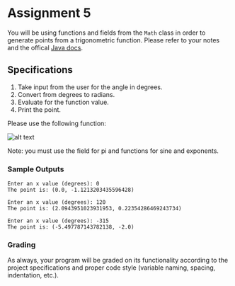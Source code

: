 # Assignment 5

You will be using functions and fields from the `Math` class in order to generate points from a trigonometric function. Please refer to your notes and the offical [Java docs](https://docs.oracle.com/en/java/javase/11/docs/api/java.base/java/lang/Math.html).

## Specifications

1. Take input from the user for the angle in degrees. 
2. Convert from degrees to radians.
3. Evaluate for the function value.
4. Print the point.

Please use the following function:

![alt text](https://i.imgur.com/5lnPOul.png)

Note: you must use the field for pi and functions for sine and exponents.

### Sample Outputs

```
Enter an x value (degrees): 0
The point is: (0.0, -1.1213203435596428)
```

```
Enter an x value (degrees): 120
The point is: (2.0943951023931953, 0.22354286469243734)
```

```
Enter an x value (degrees): -315
The point is: (-5.497787143782138, -2.0)
```

### Grading

As always, your program will be graded on its functionality according to the project specifications and proper code style (variable naming, spacing, indentation, etc.).

